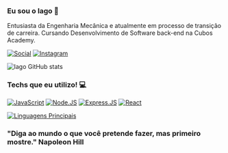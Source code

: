 
### Eu sou o Iago 🙋

Entusiasta da Engenharia Mecânica e atualmente em processo de transição de carreira. Cursando Desenvolvimento de Software back-end na Cubos Academy.

[![Social](https://img.shields.io/badge/LinkedIn-0077B5?style=for-the-badge&logo=linkedin&logoColor=white)](https://www.linkedin.com/in/iago-aso/)
[![Instagram](https://img.shields.io/badge/Instagram-E4405F?style=for-the-badge&logo=instagram&logoColor=white)](https://www.instagram.com/eng.iago.aso/)

![Iago GitHub stats](https://github-readme-stats.vercel.app/api?username=Iago-Olliveira&show_icons=true&theme=gruvbox)

### Techs que eu utilizo! 💻

[![JavaScript](https://img.shields.io/badge/JavaScript-F7DF1E?style=for-the-badge&logo=javascript&logoColor=black)]()
[![Node.JS](https://img.shields.io/badge/Node.js-43853D?style=for-the-badge&logo=node.js&logoColor=white)]()
[![Express.JS](https://img.shields.io/badge/Express.js-404D59?style=for-the-badge)]()
[![React](https://img.shields.io/badge/React-20232A?style=for-the-badge&logo=react&logoColor=61DAFB)]()

[![Linguagens Principais](https://github-readme-stats.vercel.app/api/top-langs/?username=Iago-Olliveira)](https://github.com/Iago-Olliveira)

### "Diga ao mundo o que você pretende fazer, mas primeiro mostre." Napoleon Hill
